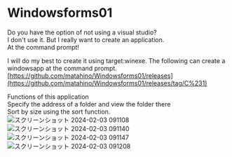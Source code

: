 # Windowsforms01
Do you have the option of not using a visual studio?<br>
I don't use it. But I really want to create an application.<br>
At the command prompt!

I will do my best to create it using target:winexe.
The following can create a windowsapp at the command prompt.
[https://github.com/matahino/Windowsforms01/releases](https://github.com/matahino/Windowsforms01/releases/tag/C%231)



Functions of this application<br>
Specify the address of a folder and view the folder there<br>
Sort by size using the sort function.
![スクリーンショット 2024-02-03 091108](https://github.com/matahino/Windowsforms01/assets/96413690/58018175-5d7e-4369-a9e4-5b786500f716)
![スクリーンショット 2024-02-03 091140](https://github.com/matahino/Windowsforms01/assets/96413690/2451749c-c628-401d-a907-8c547cb0e278)
![スクリーンショット 2024-02-03 091147](https://github.com/matahino/Windowsforms01/assets/96413690/9d83f1f5-8d6f-4e73-b81a-2d94a1f81e09)
![スクリーンショット 2024-02-03 091208](https://github.com/matahino/Windowsforms01/assets/96413690/fe1fe5b6-a967-4dd1-be50-ee7db3020f52)

